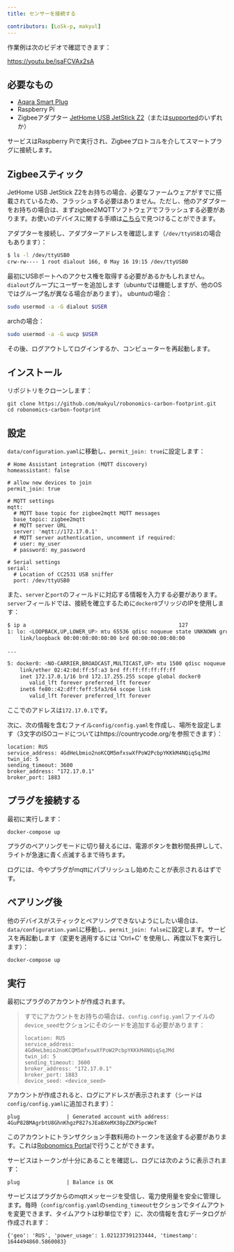 ```yaml
---
title: センサーを接続する

contributors: [LoSk-p, makyul]
---
```


作業例は次のビデオで確認できます：

https://youtu.be/jsaFCVAx2sA

## 必要なもの

* [Aqara Smart Plug](https://aqara.ru/product/aqara-smart-plug/?yclid=462434430312045270)
* Raspberry Pi
* Zigbeeアダプター [JetHome USB JetStick Z2](https://jhome.ru/catalog/parts/PCBA/293/)（または[supported](https://www.zigbee2mqtt.io/information/supported_adapters.html)のいずれか）

サービスはRaspberry Piで実行され、Zigbeeプロトコルを介してスマートプラグに接続します。

## Zigbeeスティック

JetHome USB JetStick Z2をお持ちの場合、必要なファームウェアがすでに搭載されているため、フラッシュする必要はありません。ただし、他のアダプターをお持ちの場合は、まずzigbee2MQTTソフトウェアでフラッシュする必要があります。お使いのデバイスに関する手順は[こちら](https://www.zigbee2mqtt.io/information/supported_adapters.html)で見つけることができます。

アダプターを接続し、アダプターアドレスを確認します（`/dev/ttyUSB1`の場合もあります）：
```bash
$ ls -l /dev/ttyUSB0
crw-rw---- 1 root dialout 166, 0 May 16 19:15 /dev/ttyUSB0 
```

最初にUSBポートへのアクセス権を取得する必要があるかもしれません。`dialout`グループにユーザーを追加します（ubuntuでは機能しますが、他のOSではグループ名が異なる場合があります）。
ubuntuの場合：
```bash
sudo usermod -a -G dialout $USER
```
archの場合：
```bash
sudo usermod -a -G uucp $USER
```
その後、ログアウトしてログインするか、コンピューターを再起動します。

## インストール

リポジトリをクローンします：

```
git clone https://github.com/makyul/robonomics-carbon-footprint.git
cd robonomics-carbon-footprint
```

## 設定

`data/configuration.yaml`に移動し、`permit_join: true`に設定します：

```
# Home Assistant integration (MQTT discovery)
homeassistant: false

# allow new devices to join
permit_join: true

# MQTT settings
mqtt:
  # MQTT base topic for zigbee2mqtt MQTT messages
  base_topic: zigbee2mqtt
  # MQTT server URL
  server: 'mqtt://172.17.0.1'
  # MQTT server authentication, uncomment if required:
  # user: my_user
  # password: my_password

# Serial settings
serial:
  # Location of CC2531 USB sniffer
  port: /dev/ttyUSB0
```
また、`server`と`port`のフィールドに対応する情報を入力する必要があります。`server`フィールドでは、接続を確立するために`docker0`ブリッジのIPを使用します：

```bash
$ ip a                                                 127
1: lo: <LOOPBACK,UP,LOWER_UP> mtu 65536 qdisc noqueue state UNKNOWN group default qlen 1000
    link/loopback 00:00:00:00:00:00 brd 00:00:00:00:00:00

...

5: docker0: <NO-CARRIER,BROADCAST,MULTICAST,UP> mtu 1500 qdisc noqueue state DOWN group default 
    link/ether 02:42:0d:ff:5f:a3 brd ff:ff:ff:ff:ff:ff
    inet 172.17.0.1/16 brd 172.17.255.255 scope global docker0
       valid_lft forever preferred_lft forever
    inet6 fe80::42:dff:feff:5fa3/64 scope link 
       valid_lft forever preferred_lft forever
```
ここでのアドレスは`172.17.0.1`です。

次に、次の情報を含むファイル`config/config.yaml`を作成し、場所を設定します（3文字のISOコードについてはhttps://countrycode.org/を参照できます）：

```
location: RUS
service_address: 4GdHeLbmio2noKCQM5mfxswXfPoW2PcbpYKKkM4NQiqSqJMd
twin_id: 5
sending_timeout: 3600
broker_address: "172.17.0.1"
broker_port: 1883
```

## プラグを接続する

最初に実行します：

```
docker-compose up     
```

プラグのペアリングモードに切り替えるには、電源ボタンを数秒間長押しして、ライトが急速に青く点滅するまで待ちます。

ログには、今やプラグがmqttにパブリッシュし始めたことが表示されるはずです。

## ペアリング後

他のデバイスがスティックとペアリングできないようにしたい場合は、`data/configuration.yaml`に移動し、`permit_join: false`に設定します。サービスを再起動します（変更を適用するには 'Ctrl+C' を使用し、再度以下を実行します）：

```bash
docker-compose up     
```

## 実行
最初にプラグのアカウントが作成されます。
> すでにアカウントをお持ちの場合は、`config.config.yaml`ファイルの`device_seed`セクションにそのシードを追加する必要があります：
>
> ```
> location: RUS
> service_address: 4GdHeLbmio2noKCQM5mfxswXfPoW2PcbpYKKkM4NQiqSqJMd
> twin_id: 5
> sending_timeout: 3600
> broker_address: "172.17.0.1"
> broker_port: 1883
> device_seed: <device_seed>
>```

アカウントが作成されると、ログにアドレスが表示されます（シードは`config/config.yaml`に追加されます）：
```
plug               | Generated account with address: 4GuP82BMAgrbtU8GhnKhgzP827sJEaBXeMX38pZZKPSpcWeT
```
このアカウントにトランザクション手数料用のトークンを送金する必要があります。これは[Robonomics Portal](https://polkadot.js.org/apps/?rpc=wss%3A%2F%2Fkusama.rpc.robonomics.network%2F#/accounts)で行うことができます。

サービスはトークンが十分にあることを確認し、ログには次のように表示されます：
```
plug               | Balance is OK
```
サービスはプラグからのmqttメッセージを受信し、電力使用量を安全に管理します。毎時（`config/config.yaml`の`sending_timeout`セクションでタイムアウトを変更できます、タイムアウトは秒単位です）に、次の情報を含むデータログが作成されます：
```
{'geo': 'RUS', 'power_usage': 1.021237391233444, 'timestamp': 1644494860.5860083}
```